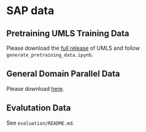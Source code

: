 # SAP data

## Pretraining UMLS Training Data
Please download the [full release](https://www.nlm.nih.gov/research/umls/licensedcontent/umlsknowledgesources.html) of UMLS and follow `generate_pretraining_data.ipynb`.

## General Domain Parallel Data
Please download [here](https://www.dropbox.com/sh/gqwhrr4oj8ppu9x/AAC5RsNgC55R1XLSAbkw-kG6a?dl=0).

## Evalutation Data
See `evaluation/README.md`.
